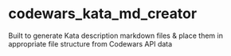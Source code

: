 # codewars_kata_md_creator
 Built to generate Kata description markdown files & place them in appropriate file structure from Codewars API data

